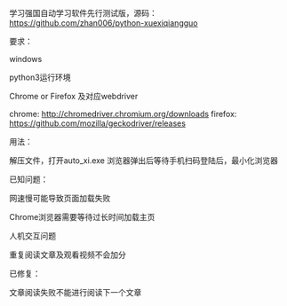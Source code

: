 学习强国自动学习软件先行测试版，源码：https://github.com/zhan006/python-xuexiqiangguo

要求：

windows

python3运行环境

Chrome or Firefox 及对应webdriver

chrome: http://chromedriver.chromium.org/downloads
firefox: https://github.com/mozilla/geckodriver/releases

用法：

解压文件，打开auto_xi.exe
浏览器弹出后等待手机扫码登陆后，最小化浏览器

已知问题：

网速慢可能导致页面加载失败

Chrome浏览器需要等待过长时间加载主页

人机交互问题

重复阅读文章及观看视频不会加分

已修复：

文章阅读失败不能进行阅读下一个文章






